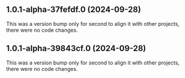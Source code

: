 ## 1.0.1-alpha-37fefdf.0 (2024-09-28)

This was a version bump only for second to align it with other projects, there were no code changes.

## 1.0.1-alpha-39843cf.0 (2024-09-28)

This was a version bump only for second to align it with other projects, there were no code changes.